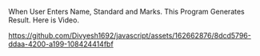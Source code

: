 When User Enters Name, Standard and Marks.
This Program Generates Result.
Here is Video.

https://github.com/Divyesh1692/javascript/assets/162662876/8dcd5796-ddaa-4200-a199-108424414fbf

